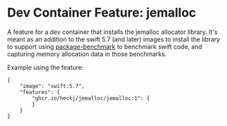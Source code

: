 # Dev Container Feature: jemalloc

A feature for a dev container that installs the jemalloc allocator library.
It's meant as an addition to the swift 5.7 (and later) images to install the library to support
using [package-benchmark](https://github.com/ordo-one/package-benchmark) to benchmark swift code,
and capturing memory allocation data in those benchmarks.

Example using the feature:

```jsonc
{
    "image": "swift:5.7",
    "features": {
        "ghcr.io/heckj/jemalloc/jemalloc:1": {
        }
    }
}
```

